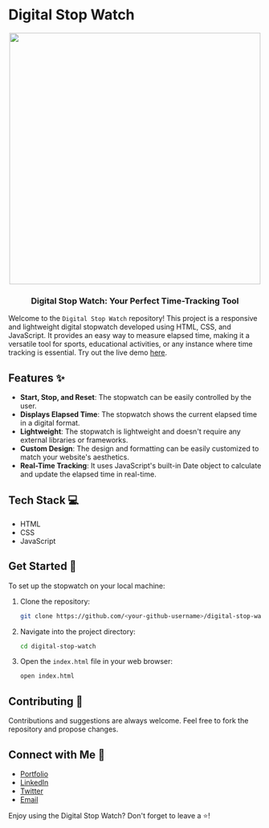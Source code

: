 # Digital Stop Watch

<div align="center">
  <img src="https://user-images.githubusercontent.com/73266650/212051166-81270e70-3cfa-4f2a-8572-a9aa0054608c.png" width="500px">
  <br>
  <h3>Digital Stop Watch: Your Perfect Time-Tracking Tool</h3>
</div>

Welcome to the `Digital Stop Watch` repository! This project is a responsive and lightweight digital stopwatch developed using HTML, CSS, and JavaScript. It provides an easy way to measure elapsed time, making it a versatile tool for sports, educational activities, or any instance where time tracking is essential. Try out the live demo [here](https://digital-stop-watch.vercel.app/).

## Features :sparkles:

- **Start, Stop, and Reset**: The stopwatch can be easily controlled by the user.
- **Displays Elapsed Time**: The stopwatch shows the current elapsed time in a digital format.
- **Lightweight**: The stopwatch is lightweight and doesn't require any external libraries or frameworks.
- **Custom Design**: The design and formatting can be easily customized to match your website's aesthetics.
- **Real-Time Tracking**: It uses JavaScript's built-in Date object to calculate and update the elapsed time in real-time.

## Tech Stack :computer:

- HTML
- CSS
- JavaScript

## Get Started :rocket:

To set up the stopwatch on your local machine:

1. Clone the repository:
    ```bash
    git clone https://github.com/<your-github-username>/digital-stop-watch.git
    ```

2. Navigate into the project directory:
    ```bash
    cd digital-stop-watch
    ```

3. Open the `index.html` file in your web browser:
    ```bash
    open index.html
    ```

## Contributing :handshake:

Contributions and suggestions are always welcome. Feel free to fork the repository and propose changes.

## Connect with Me :email:

- [Portfolio](https://www.olivermorla.com)
- [LinkedIn](https://www.linkedin.com/in/oliver-morla)
- [Twitter](https://twitter.com/Oliver1129)
- [Email](mailto:olivermorla3@gmail.com)

Enjoy using the Digital Stop Watch? Don't forget to leave a ⭐!
